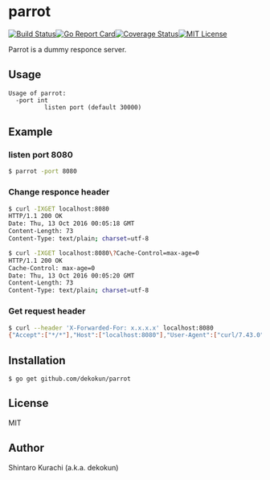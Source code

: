 # parrot

[![Build Status](https://travis-ci.org/dekokun/parrot.svg?branch=master)](https://travis-ci.org/dekokun/parrot)[![Go Report Card](https://goreportcard.com/badge/github.com/dekokun/parrot)](https://goreportcard.com/report/github.com/dekokun/parrot)[![Coverage Status](https://coveralls.io/repos/github/dekokun/parrot/badge.svg?branch=travis_test)](https://coveralls.io/github/dekokun/parrot?branch=travis_test)[![MIT License](http://img.shields.io/badge/license-MIT-blue.svg?style=flat)](LICENSE)

Parrot is a dummy responce server.

## Usage

```
Usage of parrot:
  -port int
          listen port (default 30000)
```

## Example

### listen port 8080

```bash
$ parrot -port 8080
```

### Change responce header

```bash
$ curl -IXGET localhost:8080
HTTP/1.1 200 OK
Date: Thu, 13 Oct 2016 00:05:18 GMT
Content-Length: 73
Content-Type: text/plain; charset=utf-8

$ curl -IXGET localhost:8080\?Cache-Control=max-age=0
HTTP/1.1 200 OK
Cache-Control: max-age=0
Date: Thu, 13 Oct 2016 00:05:20 GMT
Content-Length: 73
Content-Type: text/plain; charset=utf-8
```

### Get request header

```bash
$ curl --header 'X-Forwarded-For: x.x.x.x' localhost:8080
{"Accept":["*/*"],"Host":["localhost:8080"],"User-Agent":["curl/7.43.0"],"X-Forwarded-For":["x.x.x.x"]}
```

## Installation

```
$ go get github.com/dekokun/parrot
```

## License

MIT

## Author

Shintaro Kurachi (a.k.a. dekokun)
